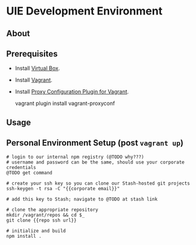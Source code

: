 UIE Development Environment
===========================

About
-----

Prerequisites
-------------
* Install [Virtual Box](https://www.virtualbox.org/wiki/Downloads).
* Install [Vagrant](https://www.vagrantup.com/downloads.html).
* Install [Proxy Configuration Plugin for Vagrant](http://tmatilai.github.io/vagrant-proxyconf/).

    vagrant plugin install vagrant-proxyconf


Usage
-----

Personal Environment Setup (post `vagrant up`)
----------------------------------------------

    # login to our internal npm registry (@TODO why???)
    # username and password can be the same, should use your corporate credentials
    @TODO get command

    # create your ssh key so you can clone our Stash-hosted git projects
    ssh-keygen -t rsa -C "{{corporate email}}"

    # add this key to Stash; navigate to @TODO at stash link

    # clone the appropriate repository
    mkdir /vagrant/repos && cd $_
    git clone {{repo ssh url}}

    # initialize and build
    npm install .

